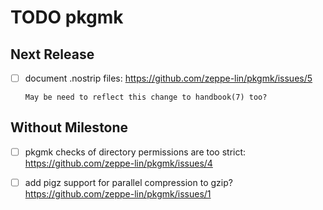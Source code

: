 TODO pkgmk
==========


Next Release
------------

- [ ] document .nostrip files:
      https://github.com/zeppe-lin/pkgmk/issues/5

      May be need to reflect this change to handbook(7) too?


Without Milestone
-----------------

- [ ] pkgmk checks of directory permissions are too strict:
      https://github.com/zeppe-lin/pkgmk/issues/4

- [ ] add pigz support for parallel compression to gzip?
      https://github.com/zeppe-lin/pkgmk/issues/1
